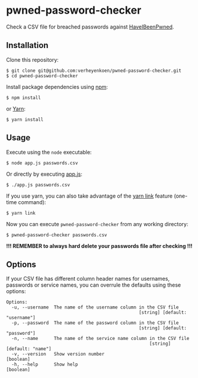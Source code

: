 # pwned-password-checker

Check a CSV file for breached passwords against [HaveIBeenPwned](https://haveibeenpwned.com).

## Installation

Clone this repository:

    $ git clone git@github.com:verheyenkoen/pwned-password-checker.git
    $ cd pwned-password-checker

Install package dependencies using [npm](https://www.npmjs.com/get-npm):

    $ npm install
    
or [Yarn](https://classic.yarnpkg.com/en/docs/install):

    $ yarn install

## Usage

Execute using the `node` executable:

    $ node app.js passwords.csv

Or directly by executing [app.js](https://github.com/verheyenkoen/pwned-password-checker/blob/master/app.js):

    $ ./app.js passwords.csv
    
If you use yarn, you can also take advantage of the [yarn link](https://classic.yarnpkg.com/en/docs/cli/link) feature (one-time command):

    $ yarn link

Now you can execute `pwned-password-checker` from any working directory:

    $ pwned-password-checker passwords.csv
    
**!!! REMEMBER to always hard delete your passwords file after checking !!!**

## Options

If your CSV file has different column header names for usernames, passwords or service names, you can overrule the defaults using these options:

```
Options:
  -u, --username  The name of the username column in the CSV file
                                                  [string] [default: "username"]
  -p, --password  The name of the password column in the CSV file
                                                  [string] [default: "password"]
  -n, --name      The name of the service name column in the CSV file
                                                      [string] [default: "name"]
  -v, --version   Show version number                                  [boolean]
  -h, --help      Show help                                            [boolean]
  ```
